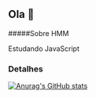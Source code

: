 ## Ola 👋

#####Sobre HMM

Estudando JavaScript

### Detalhes
[![Anurag's GitHub stats](httpsgithub-readme-stats.vercel.appapiusername=ghjshmm&show_icons=true&theme=dark)](httpsgithub.comanuraghazragithub-readme-stats)
<!--
**ghjshmm/ghjshmm** is a ✨ _special_ ✨ repository because its `README.md` (this file) appears on your GitHub profile.

Here are some ideas to get you started:

- 🔭 I’m currently working on ...
- 🌱 I’m currently learning ...
- 👯 I’m looking to collaborate on ...
- 🤔 I’m looking for help with ...
- 💬 Ask me about ...
- 📫 How to reach me: ...
- 😄 Pronouns: ...
- ⚡ Fun fact: ...
-->

